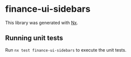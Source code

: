 # finance-ui-sidebars

This library was generated with [Nx](https://nx.dev).

## Running unit tests

Run `nx test finance-ui-sidebars` to execute the unit tests.
